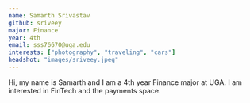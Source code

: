 ```yaml
---
name: Samarth Srivastav
github: sriveey
major: Finance
year: 4th
email: sss76670@uga.edu
interests: ["photography", "traveling", "cars"]
headshot: "images/sriveey.jpeg" 
---
```

Hi, my name is Samarth and I am a 4th year Finance major at UGA. I am interested in FinTech and the payments space.
